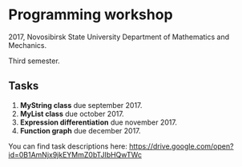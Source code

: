 # Programming workshop

2017, Novosibirsk State University Department of Mathematics and Mechanics.

Third semester.

## Tasks

  1. **MyString class** due september 2017.
  2. **MyList class** due october 2017.
  3. **Expression differentiation** due november 2017.
  4. **Function graph** due december 2017.

You can find task descriptions here: <https://drive.google.com/open?id=0B1AmNjx9jkEYMmZ0bTJIbHQwTWc>